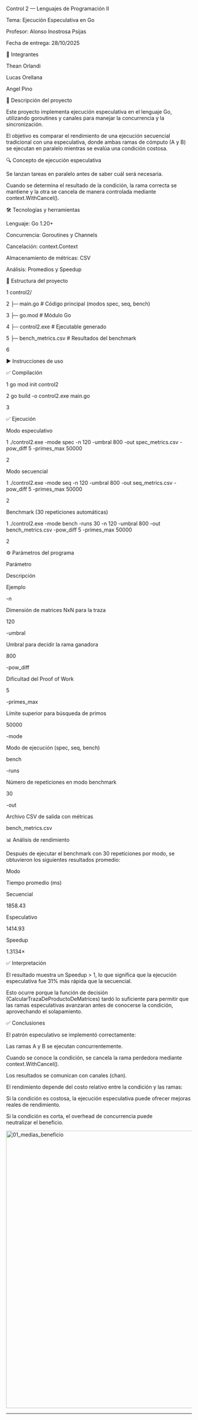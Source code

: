 Control 2 — Lenguajes de Programación II 

Tema: Ejecución Especulativa en Go 

Profesor: Alonso Inostrosa Psijas 

Fecha de entrega: 28/10/2025 

 

👥 Integrantes 

Thean Orlandi 

Lucas Orellana 

Angel Pino 

 

📌 Descripción del proyecto 

Este proyecto implementa ejecución especulativa en el lenguaje Go, utilizando goroutines y canales para manejar la concurrencia y la sincronización. 

El objetivo es comparar el rendimiento de una ejecución secuencial tradicional con una especulativa, donde ambas ramas de cómputo (A y B) se ejecutan en paralelo mientras se evalúa una condición costosa. 

🔍 Concepto de ejecución especulativa 

Se lanzan tareas en paralelo antes de saber cuál será necesaria. 

Cuando se determina el resultado de la condición, la rama correcta se mantiene y la otra se cancela de manera controlada mediante context.WithCancel(). 

 

🛠 Tecnologías y herramientas 

Lenguaje: Go 1.20+ 

Concurrencia: Goroutines y Channels 

Cancelación: context.Context 

Almacenamiento de métricas: CSV 

Análisis: Promedios y Speedup 

 

📂 Estructura del proyecto 

1     control2/ 

2     ├─ main.go               # Código principal (modos spec, seq, bench) 

3     ├─ go.mod                # Módulo Go 

4     ├─ control2.exe          # Ejecutable generado 

5     ├─ bench_metrics.csv     # Resultados del benchmark 

6      

 

▶ Instrucciones de uso 

✅ Compilación 

1     go mod init control2 

2     go build -o control2.exe main.go 

3      

✅ Ejecución 

Modo especulativo 

1     ./control2.exe -mode spec -n 120 -umbral 800 -out spec_metrics.csv -pow_diff 5 -primes_max 50000 

2      

Modo secuencial 

1     ./control2.exe -mode seq -n 120 -umbral 800 -out seq_metrics.csv -pow_diff 5 -primes_max 50000 

2      

Benchmark (30 repeticiones automáticas) 

1     ./control2.exe -mode bench -runs 30 -n 120 -umbral 800 -out bench_metrics.csv -pow_diff 5 -primes_max 50000 

2      

 

⚙ Parámetros del programa 

Parámetro 

Descripción 

Ejemplo 

-n 

Dimensión de matrices NxN para la traza 

120 

-umbral 

Umbral para decidir la rama ganadora 

800 

-pow_diff 

Dificultad del Proof of Work 

5 

-primes_max 

Límite superior para búsqueda de primos 

50000 

-mode 

Modo de ejecución (spec, seq, bench) 

bench 

-runs 

Número de repeticiones en modo benchmark 

30 

-out 

Archivo CSV de salida con métricas 

bench_metrics.csv 

 

📊 Análisis de rendimiento 

Después de ejecutar el benchmark con 30 repeticiones por modo, se obtuvieron los siguientes resultados promedio: 

Modo 

Tiempo promedio (ms) 

Secuencial 

1858.43 

Especulativo 

1414.93 

Speedup 

1.3134× 

✅ Interpretación 

El resultado muestra un Speedup > 1, lo que significa que la ejecución especulativa fue 31% más rápida que la secuencial. 

Esto ocurre porque la función de decisión (CalcularTrazaDeProductoDeMatrices) tardó lo suficiente para permitir que las ramas especulativas avanzaran antes de conocerse la condición, aprovechando el solapamiento. 

 

✅ Conclusiones 

El patrón especulativo se implementó correctamente: 

Las ramas A y B se ejecutan concurrentemente. 

Cuando se conoce la condición, se cancela la rama perdedora mediante context.WithCancel(). 

Los resultados se comunican con canales (chan). 

El rendimiento depende del costo relativo entre la condición y las ramas: 

Si la condición es costosa, la ejecución especulativa puede ofrecer mejoras reales de rendimiento. 

Si la condición es corta, el overhead de concurrencia puede neutralizar el beneficio.

<img width="1200" height="750" alt="01_medias_beneficio" src="https://github.com/user-attachments/assets/568359b5-f3d2-4e4c-bbbc-601135e47e79" />

---

